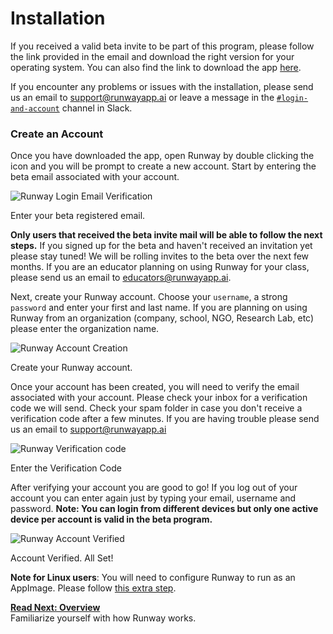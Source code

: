 # Installation

If you received a valid beta invite to be part of this program, please follow the link provided in the email and download the right version for your operating system. You can also find the link to download the app [here](http://localhost:4000/#/?id=download-latest-version).

If you encounter any problems or issues with the installation, please send us an email to [support@runwayapp.ai](mailto:support@runwayapp.ai) or leave a message in the [`#login-and-account`](https://join.slack.com/t/runwayml/shared_invite/enQtNTE2MDg0ODY2MTAzLTc4ZGVkMzE2MjljYzM3ZDRlNjkyMjk4NDZjOWU1ZTRjOTA3N2Y1ZjFiNTJkZTAyMWE0MGZiZjdlMTA1NTdiMzc) channel in Slack.

### Create an Account

Once you have downloaded the app, open Runway by double clicking the icon and you will be prompt to create a new account. Start by entering the beta email associated with your account.

<div class="Img-Small">
  <img src="https://runway.nyc3.cdn.digitaloceanspaces.com/documentation/login_01.png" alt="Runway Login Email Verification" >
  <p>Enter your beta registered email.</p>
</div>

**Only users that received the beta invite mail will be able to follow the next steps.** If you signed up for the beta and haven't received an invitation yet please stay tuned! We will be rolling invites to the beta over the next few months. If you are an educator planning on using Runway for your class, please send us an email to [educators@runwayapp.ai](mailto:educators@runwayapp.ai).
 
Next, create your Runway account. Choose your `username`, a strong `password` and enter your first and last name. If you are planning on using Runway from an organization (company, school, NGO, Research Lab, etc) please enter the organization name.

<div class="Img-Small">
  <img src="https://runway.nyc3.cdn.digitaloceanspaces.com/documentation/login_02.png" alt="Runway Account Creation" >
  <p>Create your Runway account.</p>
</div>

Once your account has been created, you will need to verify the email associated with your account. Please check your inbox for a verification code we will send. Check your spam folder in case you don't receive a verification code after a few minutes. If you are having trouble please send us an email to [support@runwayapp.ai](mailto:support@runwayapp.ai)

<div class="Img-Small">
  <img src="https://runway.nyc3.cdn.digitaloceanspaces.com/documentation/login_04.png" alt="Runway Verification code" >
  <p>Enter the Verification Code</p>
</div>

After verifying your account you are good to go! If you log out of your account you can enter again just by typing your email, username and password. **Note: You can login from different devices but only one active device per account is valid in the beta program.**

<div class="Img-Small">
  <img src="https://runway.nyc3.cdn.digitaloceanspaces.com/documentation/login_06.png" alt="Runway Account Verified" >
  <p>Account Verified. All Set!</p>
</div>

<p class='note'><b>Note for Linux users</b>: You will need to configure Runway to run as an AppImage. Please follow <a href="https://discourse.appimage.org/t/how-to-run-an-appimage/80">this extra step</a>.</p>


<p class='next'>
  <b><a href="/#/overview">
   Read Next: Overview
  </b></a> 
  <br/> 
  Familiarize yourself with how Runway works.
</p>